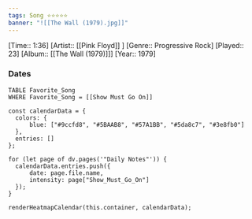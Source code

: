 ```yaml
---
tags: Song ⭐⭐⭐⭐⭐ 
banner: "![[The Wall (1979).jpg]]"
---
```

[Time:: 1:36]
[Artist:: [[Pink Floyd]] ]
[Genre:: Progressive Rock]
[Played:: 23]
[Album:: [[The Wall (1979)]]]
[Year:: 1979]
### Dates
````dataview
TABLE Favorite_Song
WHERE Favorite_Song = [[Show Must Go On]]
````
  ```dataviewjs
const calendarData = { 
	colors: { 
		blue: ["#9ccfd8", "#5BAAB8", "#57A1BB", "#5da8c7", "#3e8fb0"] 
	}, 
	entries: [] 
}; 

for (let page of dv.pages('"Daily Notes"')) { 
	calendarData.entries.push({ 
		date: page.file.name, 
		intensity: page["Show_Must_Go_On"]
	}); 
} 

renderHeatmapCalendar(this.container, calendarData);
```
